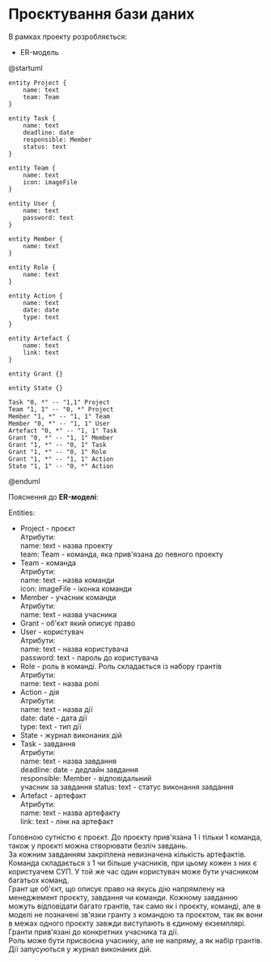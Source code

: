 # Проєктування бази даних

В рамках проекту розробляється: 

- ER-модель

@startuml

    entity Project {
        name: text
        team: Team
    }

    entity Task {
        name: text
        deadline: date
        responsible: Member
        status: text
    }

    entity Team {
        name: text
        icon: imageFile
    }

    entity User {
        name: text
        password: text
    }
    
    entity Member {
        name: text
    }

    entity Role {
        name: text
    }

    entity Action {
        name: text
        date: date
        type: text
    }

    entity Artefact {
        name: text
        link: text
    }
    
    entity Grant {}
    
    entity State {}

    Task "0, *" -- "1,1" Project
    Team "1, 1" -- "0, *" Project
    Member "1, *" -- "1, 1" Team
    Member "0, *" -- "1, 1" User
    Artefact "0, *" -- "1, 1" Task
    Grant "0, *" -- "1, 1" Member
    Grant "1, *" -- "0, 1" Task
    Grant "1, *" -- "0, 1" Role
    Grant "1, *" -- "1, 1" Action
    State "1, 1" -- "0, *" Action

@enduml

Пояснення до **ER-моделі**:

Entities:
- Project - проєкт<br>
    Атрибути:<br>
        name: text - назва проекту<br>
        team: Team - команда, яка прив'язана до певного проекту<br>
- Team - команда<br>
    Атрибути:<br>
        name: text - назва команди<br>
        icon: imageFile - іконка команди<br>
- Member - учасник команди<br>
    Атрибути:<br>
        name: text - назва учасника<br>
- Grant - об'єкт який описує право<br>
- User - користувач<br>
        Атрибути:<br>
            name: text - назва користувача<br>
            password: text - пароль до користувача<br>
- Role - роль в команді. Роль складається із набору грантів<br>
    Атрибути:<br>
        name: text - назва ролі<br>
- Action - дія<br>
    Атрибути:<br>
        name: text - назва дії<br>
        date: date - дата дії<br>
        type: text - тип дії<br>
- State - журнал виконаних дій<br>
- Task - завдання<br>
    Атрибути:<br>
        name: text - назва завдання<br>
        deadline: date - дедлайн завдання<br>
        responsible: Member - відповідальний<br>учасник за завдання
        status: text - статус виконання завдання<br>
- Artefact - артефакт<br>
    Атрибути:<br>
        name: text - назва артефакту<br>
        link: text - лінк на артефакт<br>

Головною сутністю є проєкт. До проєкту прив'язана 1 і тільки 1 команда, також у проєкті можна створювати безліч завдань.<br>
За кожним завданням закріплена невизначена кількість артефактів.<br>
Команда складається з 1 чи більше учасників, при цьому кожен з них є користуачем СУП. У той же час один користувач може бути учасником багатьох команд.<br>
Грант це об'єкт, що описує право на якусь дію напрямлену на менеджемент проєкту, завдання чи команди. Кожному завданню можуть відповідати багато грантів, так само як і проєкту, команді, але в моделі не позначені зв'язки гранту з командою та проєктом, так як вони в межах одного проєкту завжди виступають в єдиному екземплярі. Гранти прив'язані до конкретних учасника та дії.<br>
Роль може бути присвоєна учаснику, але не напряму, а як набір грантів.<br>
Дії запусуються у журнал виконаних дій.




